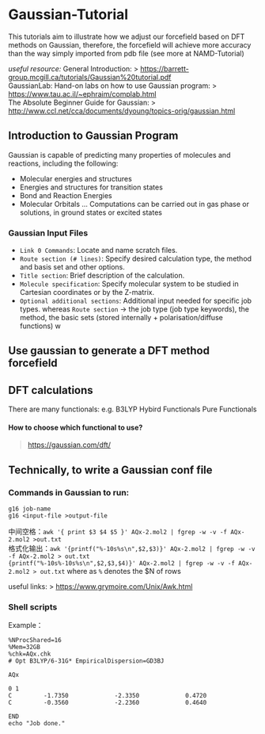 # Gaussian-Tutorial
This tutorials aim to illustrate how we adjust our forcefield based on DFT methods on Gaussian, therefore, the forcefield will achieve more accuracy than the way simply imported from pdb file (see more at NAMD-Tutorial)

_useful resource:_ 
General Introduction: > https://barrett-group.mcgill.ca/tutorials/Gaussian%20tutorial.pdf  
GaussianLab: Hand-on labs on how to use Gaussian program: > https://www.tau.ac.il/~ephraim/complab.html  
The Absolute Beginner Guide for Gaussian: > http://www.ccl.net/cca/documents/dyoung/topics-orig/gaussian.html
## Introduction to Gaussian Program
Gaussian is capable of predicting many properties of molecules and reactions, including the
following: 
- Molecular energies and structures 
- Energies and structures for transition states
- Bond and Reaction Energies
- Molecular Orbitals 
...
Computations can be carried out in gas phase or solutions, in ground states or excited states

### Gaussian Input Files 
- `Link 0 Commands`: Locate and name scratch files. 
- `Route section (# lines)`: Specify desired calculation type, the method
and basis set and other options.
- `Title section`: Brief description of the calculation.
- `Molecule specification`: Specify molecular system to be studied in
Cartesian coordinates or by the Z-matrix.
- `Optional additional sections`: Additional input needed for specific job
types. 
whereas `Route section` -> the job type (job type keywords), the method, the basic sets (stored internally + polarisation/diffuse functions)
w
## Use gaussian to generate a DFT method forcefield
## DFT calculations

There are many functionals: e.g. B3LYP
Hybird Functionals Pure Functionals 

#### How to choose which functional to use?
> https://gaussian.com/dft/


## Technically, to write a Gaussian conf file
### Commands in Gaussian to run: 
```
g16 job-name
g16 <input-file >output-file
```
中间空格：`awk '{ print $3 $4 $5 }' AQx-2.mol2 | fgrep -w -v -f AQx-2.mol2 >out.txt`  
格式化输出：`awk '{printf("%-10s%s\n",$2,$3)}' AQx-2.mol2 | fgrep -w -v -f AQx-2.mol2 > out.txt`  
`{printf("%-10s%-10s%s\n",$2,$3,$4)}' AQx-2.mol2 | fgrep -w -v -f AQx-2.mol2 > out.txt` where as `%` denotes the $N of rows  

useful links: > https://www.grymoire.com/Unix/Awk.html

### Shell scripts

Example：
```
%NProcShared=16
%Mem=32GB
%chk=AQx.chk
# Opt B3LYP/6-31G* EmpiricalDispersion=GD3BJ

AQx

0 1
C         -1.7350             -2.3350             0.4720
C         -0.3560             -2.2360             0.4640
```
```
END
echo "Job done."
```
